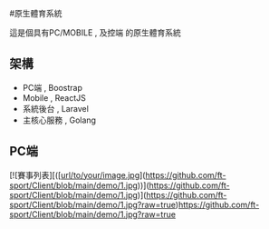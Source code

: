 #原生體育系統

這是個具有PC/MOBILE  , 及控端 的原生體育系統

## 架構

- PC端 , Boostrap 
- Mobile , ReactJS
- 系統後台 , Laravel
- 主核心服務 , Golang


## PC端
[![賽事列表][([[url/to/your/image.jpg](https://github.com/ft-sport/Client/blob/main/demo/1.jpg?raw=true)](https://github.com/ft-sport/Client/blob/main/demo/1.jpg))](https://github.com/ft-sport/Client/blob/main/demo/1.jpg)](https://github.com/ft-sport/Client/blob/main/demo/1.jpg?raw=true)https://github.com/ft-sport/Client/blob/main/demo/1.jpg?raw=true
